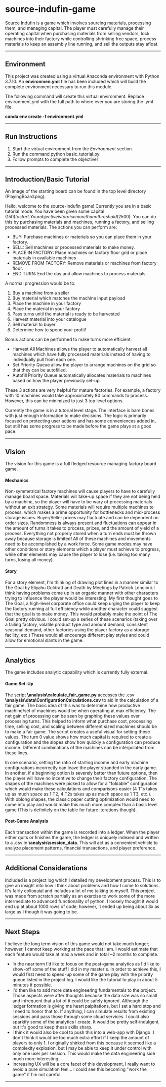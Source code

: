 # source-indufin-game
 Source Indufin is a game which involves sourcing materials, processing them, and managing capital.  The player must carefully manage their operating capital when purchasing materials from selling vendors, lock machines into their factory while controlling shrinking free space, process materials to keep an assembly line running, and sell the outputs stay afloat.

---

## Environment

This project was created using a virtual Anaconda environment with Python 3.7.10.  An **environmen.yml** file has been included which will build the complete environment necessary to run this module.

The following command will create this virtual environment.  Replace environment.yml with the full path to where ever you are storing the .yml file.

**conda env create -f environment.yml**

---

## Run Instructions

1. Start the virtual environment from the *Environment* section.
1. Run the command python basic_tutorial.py
1. Follow prompts to complete the objective!

---
## Introduction/Basic Tutorial
An image of the starting board can be found in the top level directory (PlayingBoard.png).


Hello, welcome to the source-indufin game!
Currently you are in a basic tutorial mode.  You have been given
some capital ($150) to start.  Your objective is to raise more
than a threshold ($2500).  You can do this by purchasing
materials and machines, running a factory, and selling processed
materials.  The actions you can perform are:

- BUY: Purchase machines or materials so you can place them in your
factory.
- SELL: Sell machines or processed materials to make money.
- PLACE IN FACTORY:  Place machines on factory floor grid or place
materials in available machines
- REMOVE FROM FACTORY: Remove materials or machines from factory
floor.
- END TURN: End the day and allow machines to process materials.


A normal progression would be to:
1. Buy a machine from a seller
2. Buy material which matches the machine input payload
3. Place the machine in your factory
4. Place the material in your factory
5. Pass turns until the material is ready to be harvested
6. Harvest material into your catalogue
7. Sell material to buyer
8. Determine how to spend your profit!

Bonus actions can be performed to make turns more efficient:

- Harvest All Machines allows the player to automatically harvest all
machines which have fully processed materials instead of having to
individually pull from each one.
- Set Priority Queue allow the player to arrange machines on the grid
so that they can be autofilled.
- Autofill Priority Queue automatically allocates materials to
machines based on how the player previously set-up.

These 3 actions are very helpful for mature factories.  For example,
a factory with 10 machines would take approximately 80 commands to
process.  However, this can be minimized to just 3 top level options.

Currently the game is in a tutorial level stage.  The interface is bare bones with just enough information to make decisions.  The logic is primarily focused on protecting user actions and has some conveniences added in, but still has some progress to be made before the game plays at a good pace.

---

## Vision
The vision for this game is a full fledged resource managing factory board game.

#### Mechanics
Non-symmetrical factory machines will cause players to have to carefully manage board space.  Materials will take-up space if they are not being held by a machine, so the player will have to be wary of processing materials without an exit strategy.  Some materials will require multiple machines to process, which makes a prime opportunity for bottlenecks and mid-process storage issues.  Buyer/Seller prices may fluctuate and can be dependent on order sizes.  Randomness is always present and fluctuations can appear in the amount of turns it takes to process, prices, and the amount of yield of a process.  Everything not properly stored when a turn ends must be thrown away because storage is limited!  All of these machines and movements need to be accomplished by a work force.  Some game modes may have other conditions or story elements which a player must achieve to progress, while other elements may cause the player to lose (i.e. taking too many turns, losing all money).

#### Story
For a story element, I'm thinking of drawing plot lines in a manner similar to The Goal by Eliyahu Goldratt and Death by Meetings by Patrick Lencioni.  I think having problems come up in an organic manner with other characters trying to influence the player would be interesting.  My first thought goes to The Goal, a high-level corporate office could keep urging the player to keep the factory running at full efficiency while another character could suggest that the goal is to make money.  This would probably make the point of The Goal pretty obvious.  I could set-up a series of these scenarios (taking over a failing factory, volatile product type and amount demand, consistent seasonal demand, other factories using the player factory as a storage facility, etc.)  These would all encourage different play styles and could allow for emotional slants in the game.

---

## Analytics

The game includes analytic capability which is currently fully external.

#### Game Set-Up
The script **\analysis\calculate_fair_game.py** accesses the .csv **\analysis\data\ConfigurationCalculations.csv** to aid in the calculation of a fair game.  The basic idea of this was to determine how productive machine/set of machines would be when operating at max efficiency. The net gain of processing can be seen by graphing these values over processing turns.  This helped to inform what purchase cost, processing time, selling cost, and scaling between different sized machines should be to make a fair game.  The script creates a useful visual for setting these values.  The turn 0 value shows how much capital is required to create a configuration and the slopes show how quickly a configuration can produce income.  Different combinations of the machines can be interpolated from these lines.

In one scenario, setting the ratio of starting income and early machine configurations incorrectly can leave the player stranded in the early game.  In another, if a beginning option is severely better than future options, then the player will have no incentive to change their factory configuration.  The shapes of the machines were picked to allow for a "foldable" configuration which would make these calculations and comparisons easier (4 T1s takes up as much space as 1 T2, 4 T2s takes up as much space as 1 T3, etc.).  With oblong shapes, the classic paper cutting optimization would need to come into play and would make this much more complex than a basic level game (This is definitely on the table for future iterations though).

#### Post-Game Analysis
Each transaction within the game is recorded into a ledger.  When the player either quits or finishes the game, the ledger is uniquely indexed and written to a .csv in **\analysis\session_data**.  This will act as a convenient vehicle to analyze placement patterns, financial transactions, and player preference.

---
## Additional Considerations

Included is a project log which I detailed my development process.  This is to give an insight into how I think about problems and how I come to solutions.  It's fairly colloquial and includes a lot of me talking to myself.  This project was made from scratch partially as an exercise to work some of the more intermediate to advanced functionality of python.  I loosely thought it would end up at about 1000 rows of code; however, it ended up being about 3x as large as I though it was going to be.

---
## Next Steps

I believe the long term vision of this game would not take much longer; however, I cannot keep working at the pace that I am.  I would estimate that each feature would take at max a week and in total ~2 months to complete.

- In the near term I'd like to focus on the post-game analytics as I'd like to show-off some of the stuff I did in my master's.  In order to achieve this, I would first need to speed-up some of the game play with the priority queue listed in the project log.  I would like the tutorial to play in about 5 minutes if possible.
- I'd then like to add more data engineering fundamentals to the project.  Those aspects were after thoughts because the data size was so small and infrequent that a lot of it could be safely ignored.  Although the ledger formation is giving me heart palpitations, but I set a hard stop and I need to honor that to.  If anything, I can simulate results from existing sessions and pass those through some cloud services.  I could also sparkify some of the analytics I create.  It would be pretty self-indulgent, but it's good to keep these skills sharp.
- I think it would also be cool to push this into a web-app with Django.  I don't think it would be too much extra effort if I keep the amount of players to only 1.  I originally shirked from this because it seemed like a complexity explosion, but I may be able to keep it under control with only one user per session.  This would make the data engineering side much more interesting.
- Increasing UX will be a core facet of this development, I really want to avoid a pure simulation feel... I could see this becoming "work the game" if I'm not careful.

---
